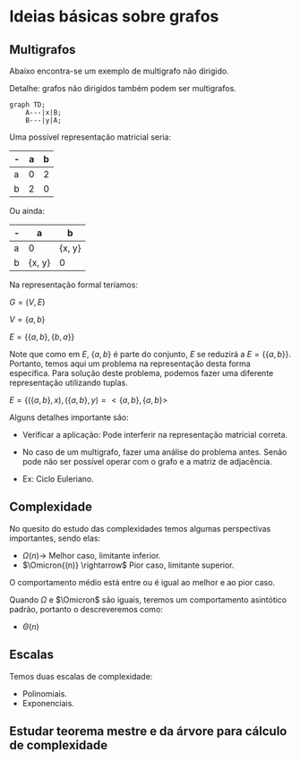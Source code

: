 # Ideias básicas sobre grafos

## Multigrafos

Abaixo encontra-se um exemplo de multigrafo não dirigido.

Detalhe: grafos não dirigidos também podem ser multigrafos.

```mermaid
graph TD;
    A---|x|B;
    B---|y|A;
```

Uma possível representação matricial seria:

| - | a | b |
| - | - | - |
| a | 0 | 2 |
| b | 2 | 0 |

Ou ainda:

| - | a | b |
| - | - | - |
| a | 0 | {x, y} |
| b | {x, y} | 0 |

Na representação formal teríamos:

$G = (V,E)$

$V = \lbrace a,b \rbrace$

$E=\lbrace \lbrace a, b \rbrace ,\lbrace b, a \rbrace \rbrace$

Note que como em $E$, $\lbrace a, b\rbrace$ é parte do conjunto, $E$ se
reduzirá a $E=\lbrace \lbrace a, b \rbrace \rbrace$. Portanto, temos aqui
um problema na representação desta forma específica. Para solução deste
problema, podemos fazer uma diferente representação utilizando tuplas.

$E = \lbrace (\lbrace a, b \rbrace, x), (\lbrace a, b\rbrace, y) = <\lbrace
a, b \rbrace, \lbrace a, b \rbrace>$

Alguns detalhes importante são:

* Verificar a aplicação: Pode interferir na representação matricial
  correta.

* No caso de um multigrafo, fazer uma análise do problema antes. Senão pode
  não ser possível operar com o grafo e a matriz de adjacência.

* Ex: Ciclo Euleriano.

## Complexidade

No quesito do estudo das complexidades temos algumas perspectivas importantes, sendo elas:

* $\Omega{(n)} \rightarrow$ Melhor caso, limitante inferior.
* $\Omicron{(n)} \rightarrow$ Pior caso, limitante superior.

O comportamento médio está entre ou é igual ao melhor e ao pior caso.

Quando $\Omega$ e $\Omicron$ são iguais, teremos um comportamento
asintótico padrão, portanto o descreveremos como:

* $\Theta{(n)}$

## Escalas 

Temos duas escalas de complexidade:

* Polinomiais.
* Exponenciais.

## Estudar teorema mestre e da árvore para cálculo de complexidade
